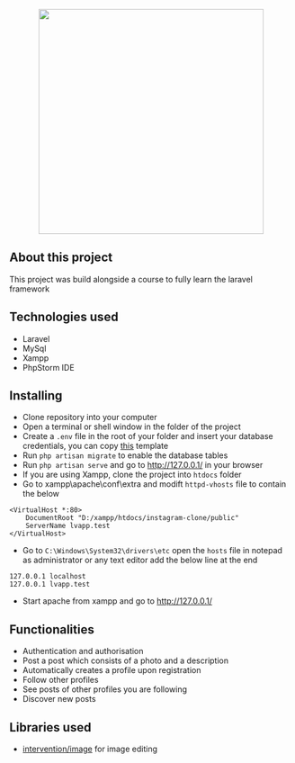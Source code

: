 <p align="center"><a href="https://laravel.com" target="_blank"><img src="https://raw.githubusercontent.com/laravel/art/master/logo-lockup/5%20SVG/2%20CMYK/1%20Full%20Color/laravel-logolockup-cmyk-red.svg" width="400"></a></p>

## About this project

This project was build alongside a course to fully learn the laravel framework

## Technologies used
- Laravel
- MySql
- Xampp
- PhpStorm IDE

## Installing
- Clone repository into your computer
- Open a terminal or shell window in the folder of the project
- Create a ```.env``` file in the root of your folder and insert your database credentials, you can copy [this](https://github.com/laravel/laravel/blob/master/.env.example) template
- Run ```php artisan migrate``` to enable the database tables
- Run ```php artisan serve``` and go to http://127.0.0.1/ in your browser
- If you are using Xampp, clone the project into ``htdocs`` folder
- Go to xampp\apache\conf\extra and modift ```httpd-vhosts``` file to contain the below
```
<VirtualHost *:80>
    DocumentRoot "D:/xampp/htdocs/instagram-clone/public"
    ServerName lvapp.test
</VirtualHost>
```
- Go to ```C:\Windows\System32\drivers\etc``` open the ```hosts``` file in notepad as administrator or any text editor add the below line at the end
```
127.0.0.1 localhost
127.0.0.1 lvapp.test
```
- Start apache from xampp and go to http://127.0.0.1/

## Functionalities
- Authentication and authorisation
- Post a post which consists of a photo and a description
- Automatically creates a profile upon registration
- Follow other profiles
- See posts of other profiles you are following
- Discover new posts

## Libraries used
- [intervention/image](http://image.intervention.io/) for image editing 
